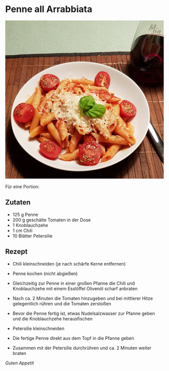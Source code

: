 # Penne all Arrabbiata

![img](imgs/Penne_all_Arrabbiata.jpg)

Für eine Portion:

## Zutaten
- 125 g Penne
- 200 g geschälte Tomaten in der Dose
- 1 Knoblauchzehe
- 1 cm Chili
- 10 Blätter Petersilie

## Rezept
- Chili kleinschneiden (je nach schärfe Kerne entfernen)

- Penne kochen (nicht abgießen)

- Gleichzeitig zur Penne in einer großen Pfanne die Chili und Knoblauchzehe mit einem Esslöffel Olivenöl scharf anbraten

- Nach ca. 2 Minuten die Tomaten hinzugeben und bei mittlerer Hitze gelegentlich rühren und die Tomaten zerstoßen

- Bevor die Penne fertig ist, etwas Nudelsalzwasser zur Pfanne geben und die Knoblauchzehe herausfischen

- Petersilie kleinschneiden

- Die fertige Penne direkt aus dem Topf in die Pfanne geben

- Zusammen mit der Petersilie durchrühren und ca. 2 Minuten weiter braten

*Guten Appetit*
